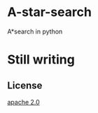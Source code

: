 # A-star-search
A*search in python
# Still writing
## License    
[apache 2.0](https://www.apache.org/licenses/LICENSE-2.0)
